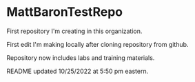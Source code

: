 # MattBaronTestRepo
First repository I'm creating in this organization.

First edit I'm making locally after cloning repository from github.

Repository now includes labs and training materials.

README updated 10/25/2022 at 5:50 pm eastern.
